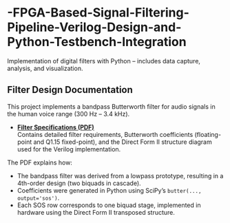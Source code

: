 # -FPGA-Based-Signal-Filtering-Pipeline-Verilog-Design-and-Python-Testbench-Integration
Implementation of digital filters with Python – includes data capture, analysis, and visualization.


## Filter Design Documentation

This project implements a bandpass Butterworth filter for audio signals in the human voice range (300 Hz – 3.4 kHz).  

- **[Filter Specifications (PDF)](Filter_Specifications_Updated)**  
  Contains detailed filter requirements, Butterworth coefficients (floating-point and Q1.15 fixed-point), and the Direct Form II structure diagram used for the Verilog implementation.  

The PDF explains how:
- The bandpass filter was derived from a lowpass prototype, resulting in a 4th-order design (two biquads in cascade).  
- Coefficients were generated in Python using SciPy’s `butter(..., output='sos')`.  
- Each SOS row corresponds to one biquad stage, implemented in hardware using the Direct Form II transposed structure.  
